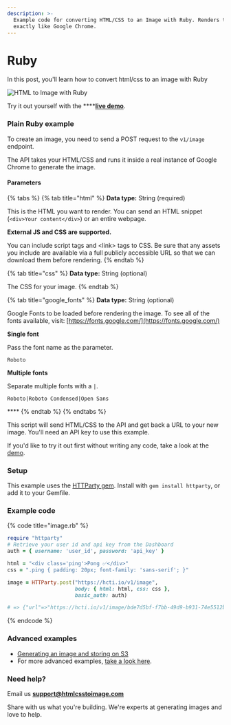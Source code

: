 ```yaml
---
description: >-
  Example code for converting HTML/CSS to an Image with Ruby. Renders the image
  exactly like Google Chrome.
---
```


# Ruby

In this post, you'll learn how to convert html/css to an image with Ruby

![HTML to Image with Ruby](../.gitbook/assets/image%20%2826%29.png)

Try it out yourself with the ****[**live demo**](https://htmlcsstoimage.com/#demo).

### Plain Ruby example

To create an image, you need to send a POST request to the  `v1/image` endpoint. 

The API takes your HTML/CSS and runs it inside a real instance of Google Chrome to generate the image.

#### Parameters

{% tabs %}
{% tab title="html" %}
**Data type:** String \(required\)

This is the HTML you want to render. You can send an HTML snippet \(`<div>Your content</div>`\) or an entire webpage.

**External JS and CSS are supported.** 

You can include script tags and &lt;link&gt; tags to CSS. Be sure that any assets you include are available via a full publicly accessible URL so that we can download them before rendering.
{% endtab %}

{% tab title="css" %}
**Data type:** String \(optional\)

The CSS for your image.
{% endtab %}

{% tab title="google\_fonts" %}
**Data type:** String \(optional\)

Google Fonts to be loaded before rendering the image. To see all of the fonts available, visit: [https://fonts.google.com/](https://fonts.google.com/)

**Single font**

Pass the font name as the parameter.

`Roboto`

**Multiple fonts**

Separate multiple fonts with a `|`.

`Roboto|Roboto Condensed|Open Sans`

\*\*\*\*
{% endtab %}
{% endtabs %}

This script will send HTML/CSS to the API and get back a URL to your new image. You'll need an API key to use this example.

If you'd like to try it out first without writing any code, take a look at the [demo](https://htmlcsstoimage.com/#demo).

### Setup

This example uses the [HTTParty gem](https://github.com/jnunemaker/httparty). Install with `gem install httparty`, or add it to your Gemfile.

### Example code

{% code title="image.rb" %}
```ruby
require "httparty"
# Retrieve your user id and api key from the Dashboard
auth = { username: 'user_id', password: 'api_key' }

html = "<div class='ping'>Pong ✅</div>"
css = ".ping { padding: 20px; font-family: 'sans-serif'; }"

image = HTTParty.post("https://hcti.io/v1/image",
                      body: { html: html, css: css },
                      basic_auth: auth)

# => {"url"=>"https://hcti.io/v1/image/bde7d5bf-f7bb-49d9-b931-74e5512b8738"}
```
{% endcode %}

### Advanced examples

* [Generating an image and storing on S3](../advanced-examples/create-image-and-save-to-s3-ruby.md)
* For more advanced examples, [take a look here](../#examples).

### Need help?

Email us **support@htmlcsstoimage.com**

Share with us what you're building. We're experts at generating images and love to help.

